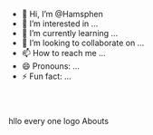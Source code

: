 - 👋 Hi, I’m @Hamsphen
- 👀 I’m interested in ...
- 🌱 I’m currently learning ...
- 💞️ I’m looking to collaborate on ...
- 📫 How to reach me ...
- 😄 Pronouns: ...
- ⚡ Fun fact: ...
<html>
  <header><title>HAMSPHEN</title></header>
  <BODY>
    hllo every one
    <href>logo</href>
    <href>Abouts</href>
  </BODY>
</html>
<!---
Hamsphen/Hamsphen is a ✨ special ✨ repository because its `README.md` (this file) appears on your GitHub profile.
You can click the Preview link to take a look at your changes.
--->
